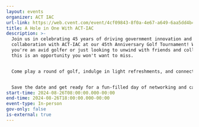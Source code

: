 ```yaml
---
layout: events
organizer: ACT IAC
url-link: https://web.cvent.com/event/4cf09843-8f0a-4e67-a649-6aa5dd4b412d/summary
title: A Hole in One With ACT-IAC
description: >-
  Join us in celebrating 45 years of driving government innovation and
  collaboration with ACT-IAC at our 45th Anniversary Golf Tournament! Whether
  you're an avid golfer or just looking to unwind with friends and colleagues,
  this is an opportunity you won't want to miss.


  Come play a round of golf, indulge in light refreshments, and connect with fellow professionals from both government and industry. It's the perfect setting to foster relationships, share insights, and celebrate the achievements of our community.


  Save the date and get ready for a fun-filled day of networking and camaraderie. We look forward to seeing you there!
start-time: 2024-08-26T08:00:00.000-00:00
end-time: 2024-08-26T18:00:00.000-00:00
event-type: In-person
gov-only: false
is-external: true
---
```


